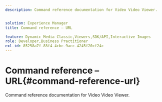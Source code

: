 ```yaml
---
description: Command reference documentation for Video Video Viewer.


solution: Experience Manager
title: Command reference – URL

feature: Dynamic Media Classic,Viewers,SDK/API,Interactive Images
role: Developer,Business Practitioner
exl-id: 85258a7f-83f4-4cbc-9acc-4245f20cf24c
---
```

# Command reference – URL{#command-reference-url}

Command reference documentation for Video Video Viewer.
